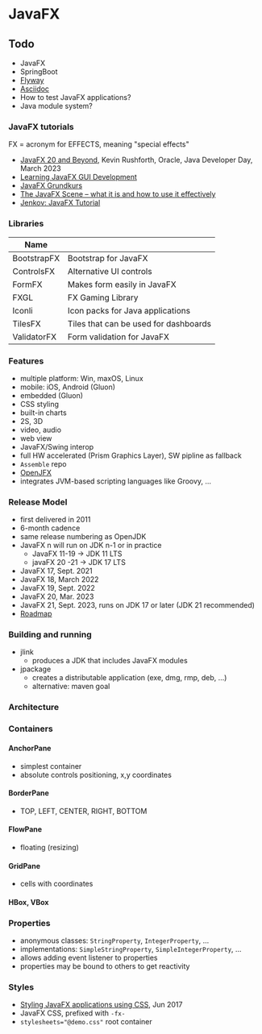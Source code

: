 # JavaFX

## Todo

- JavaFX
- SpringBoot
- [Flyway](https://flywaydb.org/)
- [Asciidoc](https://asciidoc.org/)
- How to test JavaFX applications?
- Java module system?

### JavaFX tutorials

FX = acronym for EFFECTS, meaning "special effects"

- [JavaFX 20 and Beyond](https://youtu.be/f8TOo8TL4-k), Kevin Rushforth, Oracle, Java Developer Day, March 2023
- [Learning JavaFX GUI Development](https://www.linkedin.com/learning/learning-javafx-gui-development?u=101685506)
- [JavaFX Grundkurs](https://www.linkedin.com/learning/javafx-grundkurs?u=101685506)
- [The JavaFX Scene – what it is and how to use it effectively](https://edencoding.com/javafx-scene/)
- [Jenkov: JavaFX Tutorial](https://jenkov.com/tutorials/javafx/index.html)

### Libraries

| Name        |                                       |
|-------------|---------------------------------------|
| BootstrapFX | Bootstrap for JavaFX                  |
| ControlsFX  | Alternative UI controls               |
| FormFX      | Makes form easily in JavaFX           |
| FXGL        | FX Gaming Library                     |
| Iconli      | Icon packs for Java applications      |
| TilesFX     | Tiles that can be used for dashboards |
| ValidatorFX | Form validation for JavaFX            |

### Features

- multiple platform: Win, maxOS, Linux
- mobile: iOS, Android (Gluon)
- embedded (Gluon)
- CSS styling
- built-in charts
- 2S, 3D
- video, audio
- web view
- JavaFX/Swing interop
- full HW accelerated (Prism Graphics Layer), SW pipline as fallback
- `Assemble` repo
- [OpenJFX](https://openjfx.io)
- integrates JVM-based scripting languages like Groovy, ...

### Release Model

- first delivered in 2011
- 6-month cadence
- same release numbering as OpenJDK
- JavaFX n will run on JDK n-1 or in practice
    - JavaFX 11-19 -> JDK 11 LTS
    - javaFX 20 -21 -> JDK 17 LTS
- JavaFX 17, Sept. 2021
- JavaFX 18, March 2022
- JavaFX 19, Sept. 2022
- JavaFX 20, Mar. 2023
- JavaFX 21, Sept. 2023, runs on JDK 17 or later (JDK 21 recommended)
- [Roadmap](https://gluonhq.com/products/javafx/)

### Building and running

- jlink
    - produces a JDK that includes JavaFX modules
- jpackage
    - creates a distributable application (exe, dmg, rmp, deb, ...)
    - alternative: maven goal

### Architecture

### Containers

#### AnchorPane

- simplest container
- absolute controls positioning, x,y coordinates

#### BorderPane

- TOP, LEFT, CENTER, RIGHT, BOTTOM

#### FlowPane

- floating (resizing)

#### GridPane

- cells with coordinates

#### HBox, VBox

### Properties

- anonymous classes: `StringProperty`, `IntegerProperty`, ...
- implementations: `SimpleStringProperty`, `SimpleIntegerProperty`, ...
- allows adding event listener to properties
- properties may be bound to others to get reactivity

### Styles

- [Styling JavaFX applications using CSS](https://www.callicoder.com/javafx-css-tutorial/), Jun 2017
- JavaFX CSS, prefixed with `-fx-`
- `stylesheets="@demo.css"` root container

